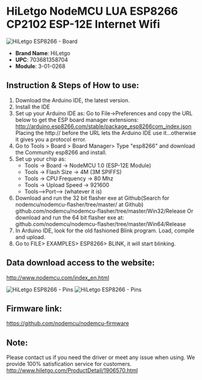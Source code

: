 
# HiLetgo NodeMCU LUA ESP8266 CP2102 ESP-12E Internet Wifi

![HiLetgo ESP8266 - Board](https://images-na.ssl-images-amazon.com/images/I/61GwRCoPxlL._AC_SX450_.jpg)
- **Brand Name**:  HiLetgo
- **UPC**: 703681358704
- **Module**: 3-01-0268


## Instruction & Steps of How to use:
1. Download the Arduino IDE, the latest version.
2. Install the IDE
3. Set up your Arduino IDE as: Go to File->Preferences and copy the URL below to get the ESP board manager extensions:
   http://arduino.esp8266.com/stable/package_esp8266com_index.json
   Placing the http:// before the URL lets the Arduino IDE use it...otherwise it gives you a protocol error.
4. Go to Tools > Board > Board Manager> Type "esp8266" and download the Community esp8266 and install.
5. Set up your chip as:
   - Tools -> Board -> NodeMCU 1.0 (ESP-12E Module)
   - Tools -> Flash Size -> 4M (3M SPIFFS)
   - Tools -> CPU Frequency -> 80 Mhz
   - Tools -> Upload Speed -> 921600
   - Tools-->Port--> (whatever it is)
6. Download and run the 32 bit flasher exe at Github(Search for nodemcu/nodemcu-flasher/tree/master/ at Github)
     github.com/nodemcu/nodemcu-flasher/tree/master/Win32/Release
  Or download and run the 64 bit flasher exe at:
     github.com/nodemcu/nodemcu-flasher/tree/master/Win64/Release
7. In Arduino IDE, look for the old fashioned Blink program. Load, compile and upload.
8. Go to FILE> EXAMPLES> ESP8266> BLINK, it will start blinking.

## Data download access to the website:
http://www.nodemcu.com/index_en.html

![HiLetgo ESP8266 - Pins](https://hacksterio.s3.amazonaws.com/uploads/attachments/391686/nodemcu_pins_q262Tjmdhb.png)
![HiLetgo ESP8266 - Pins](https://components101.com/asset/sites/default/files/component_pin/NodeMCU-ESP8266-Pinout.jpg)

## Firmware link:
https://github.com/nodemcu/nodemcu-firmware

## Note:
Please contact us if you need the driver or meet any issue when using. We provide 100% satisfication service for customers.
http://www.hiletgo.com/ProductDetail/1906570.html
